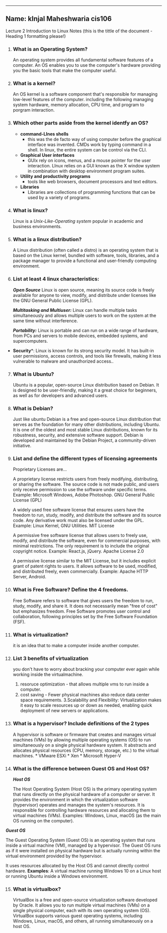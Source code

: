 ---------
Name: kInjal Maheshwaria
cis106
--------------

Lecture 2 Introduction to Linux Notes (this is the tittle of the document - Heading 1 formatting please!)

1.  ### What is an Operating System?
    An operating system provides all fundamental software features of a computer. An OS enables you to use the computer's hardware providing you the basic tools that make the computer useful. 

2.  ### What is a kernel? 
    An OS kernel is a software component that's responsible for managing low-level features of the computer. including the following managing system hardware, memory allocation, CPU time, and program to porgram interaction. 

3.  ### Which other parts aside from the kernel identfy an OS?
    * **command-LInes shells**
        * this was the de facto way of using computer before the graphical interface was invented. CMDs work by typing command in a shell. In linux, the entire system can be control via the CLI.
    * **Graphical User interfaces**
        * GUIx rely on icons, menus, and a mouse pointer for the user interaction. LInux relies on a GUI known as the X window system in combination with desktop environment program suites. 
    * **Utility and productivity programs**
        * tools like web browsers, document processors and text editors. 
    * **Libraries**
        * Libraries are collections of programming functions that can be used by a variety of programs. 

4.  ### What is linux?
    Linux is a *Unix-Like-Operating system* popular in academic and business environments.

5.  ### What is a linux distribution?
    A Linux distribution (often called a distro) is an operating system that is based on the Linux kernel, bundled with software, tools, libraries, and a package manager to provide a functional and user-friendly computing environment.

6.  ### List at least 4 linux characteristics:
    ***Open Source***
    Linux is open source, meaning its source code is freely available for anyone to view, modify, and distribute under licenses like the GNU General Public License (GPL).

    ***Multitasking and Multiuser:***
    Linux can handle multiple tasks simultaneously and allows multiple users to work on the system at the same time without interference.

    ***Portability:*** 
    Linux is portable and can run on a wide range of hardware, from PCs and servers to mobile devices, embedded systems, and supercomputers.

*   **Security***:
    Linux is known for its strong security model. It has built-in user permissions, access controls, and tools like firewalls, making it less vulnerable to malware and unauthorized access..  


7.  ### What is Ubuntu?
   
   
    Ubuntu is a popular, open-source Linux distribution based on Debian. It is designed to be user-friendly, making it a great choice for beginners, as well as for developers and advanced users.


8.  ### What is Debian?

    Just like ubuntu Debian is a free and open-source Linux distribution that serves as the foundation for many other distributions, including Ubuntu. It is one of the oldest and most stable Linux distributions, known for its robustness, security, and extensive software support. Debian is developed and maintained by the Debian Project, a community-driven initiative.


9.  ### List and define the different types of licensing agreements

    Proprietary Licenses are...

    A proprietary license restricts users from freely modifying, distributing, or sharing the software. The source code is not made public, and users only receive permission to use the software under specific terms.
    Example: Microsoft Windows, Adobe Photoshop.
    GNU General Public License (GPL)

    A widely used free software license that ensures users have the freedom to run, study, modify, and distribute the software and its source code. Any derivative work must also be licensed under the GPL.
    Example: Linux Kernel, GNU Utilities.
    MIT License

    A permissive free software license that allows users to freely use, modify, and distribute the software, even for commercial purposes, with minimal restrictions. The only requirement is to include the original copyright notice.
    Example: React.js, jQuery.
    Apache License 2.0

    A permissive license similar to the MIT License, but it includes explicit grant of patent rights to users. It allows software to be used, modified, and distributed freely, even commercially.
    Example: Apache HTTP Server, Android.

10. ###  What is Free Software? Define the 4 freedoms.
    Free Software refers to software that gives users the freedom to run, study, modify, and share it. It does not necessarily mean "free of cost" but emphasizes freedom. Free Software promotes user control and collaboration, following principles set by the Free Software Foundation (FSF).


11. ###  What is virtualization?

    it is an idea that to make a computer inside another computer.

12. ###  List 3 benefits of virtualization
    you don't have to worry about bracking your computer ever again while working inside the virtualmachine. 
    1. resoruce optimization - that allows multiple vms to run inside a computer.
    2. cost saving - Fewer physical machines also reduce data center space requirements.
    3.Scalability and Flexibility: Virtualization makes it easy to scale resources up or down as needed, enabling quick deployment of new servers or applications.



13. ###  What is a hypervisor? Include definitions of the 2 types
    A hypervisor is software or firmware that creates and manages virtual machines (VMs) by allowing multiple operating systems (OS) to run simultaneously on a single physical hardware system. It abstracts and allocates physical resources (CPU, memory, storage, etc.) to the virtual machines.
        * VMware ESXi
        * Xen
        * Microsoft Hyper-V


14. ###  What is the difference between Guest OS and Host OS?
    ***Host OS***

    The Host Operating System (Host OS) is the primary operating system that runs directly on the physical hardware of a computer or server. It provides the environment in which the virtualization software (hypervisor) operates and manages the system's resources.
    It is responsible for controlling hardware resources and allocating them to virtual machines (VMs).
    Examples: Windows, Linux, macOS (as the main OS running on the computer).

***Guest OS***

The Guest Operating System (Guest OS) is an operating system that runs inside a virtual machine (VM), managed by a hypervisor. The Guest OS runs as if it were installed on physical hardware but is actually running within the virtual environment provided by the hypervisor.

It uses resources allocated by the Host OS and cannot directly control hardware.
**Examples**: A virtual machine running Windows 10 on a Linux host or running Ubuntu inside a Windows environment.

15. ###  What is virtualbox?
    VirtualBox is a free and open-source virtualization software developed by Oracle. It allows you to run multiple virtual machines (VMs) on a single physical computer, each with its own operating system (OS). VirtualBox supports various guest operating systems, including Windows, Linux, macOS, and others, all running simultaneously on a host OS.

